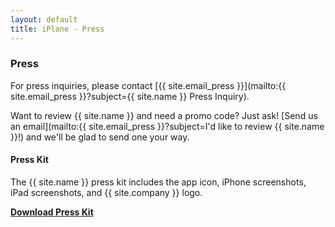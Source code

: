 ```yaml
---
layout: default
title: iPlane - Press
---
```

### Press

For press inquiries, please contact [{{ site.email_press }}](mailto:{{ site.email_press }}?subject={{ site.name }} Press Inquiry).

Want to review {{ site.name }} and need a promo code? Just ask! [Send us an email](mailto:{{ site.email_press }}?subject=I'd like to review {{ site.name }}!) and we'll be glad to send one your way.

#### Press Kit

The {{ site.name }} press kit includes the app icon, iPhone screenshots, iPad screenshots, and {{ site.company }} logo.

**[Download Press Kit](https://ivancristina.github.io/pug)**
